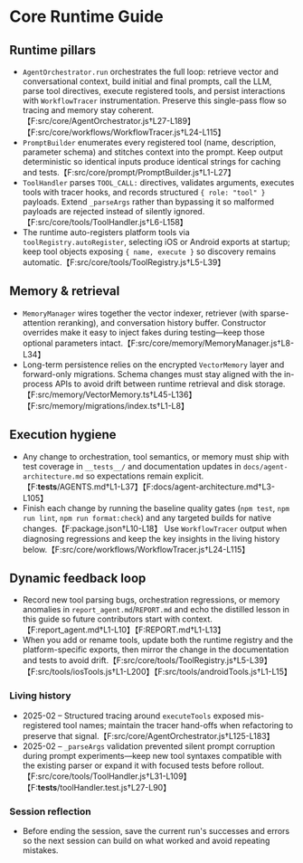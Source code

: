 # Core Runtime Guide

## Runtime pillars
- `AgentOrchestrator.run` orchestrates the full loop: retrieve vector and conversational context, build initial and final prompts, call the LLM, parse tool directives, execute registered tools, and persist interactions with `WorkflowTracer` instrumentation. Preserve this single-pass flow so tracing and memory stay coherent.【F:src/core/AgentOrchestrator.js†L27-L189】【F:src/core/workflows/WorkflowTracer.js†L24-L115】
- `PromptBuilder` enumerates every registered tool (name, description, parameter schema) and stitches context into the prompt. Keep output deterministic so identical inputs produce identical strings for caching and tests.【F:src/core/prompt/PromptBuilder.js†L1-L27】
- `ToolHandler` parses `TOOL_CALL:` directives, validates arguments, executes tools with tracer hooks, and records structured `{ role: "tool" }` payloads. Extend `_parseArgs` rather than bypassing it so malformed payloads are rejected instead of silently ignored.【F:src/core/tools/ToolHandler.js†L6-L158】
- The runtime auto-registers platform tools via `toolRegistry.autoRegister`, selecting iOS or Android exports at startup; keep tool objects exposing `{ name, execute }` so discovery remains automatic.【F:src/core/tools/ToolRegistry.js†L5-L39】

## Memory & retrieval
- `MemoryManager` wires together the vector indexer, retriever (with sparse-attention reranking), and conversation history buffer. Constructor overrides make it easy to inject fakes during testing—keep those optional parameters intact.【F:src/core/memory/MemoryManager.js†L8-L34】
- Long-term persistence relies on the encrypted `VectorMemory` layer and forward-only migrations. Schema changes must stay aligned with the in-process APIs to avoid drift between runtime retrieval and disk storage.【F:src/memory/VectorMemory.ts†L45-L136】【F:src/memory/migrations/index.ts†L1-L8】

## Execution hygiene
- Any change to orchestration, tool semantics, or memory must ship with test coverage in `__tests__/` and documentation updates in `docs/agent-architecture.md` so expectations remain explicit.【F:__tests__/AGENTS.md†L1-L37】【F:docs/agent-architecture.md†L3-L105】
- Finish each change by running the baseline quality gates (`npm test`, `npm run lint`, `npm run format:check`) and any targeted builds for native changes.【F:package.json†L10-L18】 Use `WorkflowTracer` output when diagnosing regressions and keep the key insights in the living history below.【F:src/core/workflows/WorkflowTracer.js†L24-L115】

## Dynamic feedback loop
- Record new tool parsing bugs, orchestration regressions, or memory anomalies in `report_agent.md`/`REPORT.md` and echo the distilled lesson in this guide so future contributors start with context.【F:report_agent.md†L1-L10】【F:REPORT.md†L1-L13】
- When you add or rename tools, update both the runtime registry and the platform-specific exports, then mirror the change in the documentation and tests to avoid drift.【F:src/core/tools/ToolRegistry.js†L5-L39】【F:src/tools/iosTools.js†L1-L200】【F:src/tools/androidTools.js†L1-L15】

### Living history
- 2025-02 – Structured tracing around `executeTools` exposed mis-registered tool names; maintain the tracer hand-offs when refactoring to preserve that signal.【F:src/core/AgentOrchestrator.js†L125-L183】
- 2025-02 – `_parseArgs` validation prevented silent prompt corruption during prompt experiments—keep new tool syntaxes compatible with the existing parser or expand it with focused tests before rollout.【F:src/core/tools/ToolHandler.js†L31-L109】【F:__tests__/toolHandler.test.js†L27-L90】

### Session reflection
- Before ending the session, save the current run's successes and errors so the next session can build on what worked and avoid repeating mistakes.
